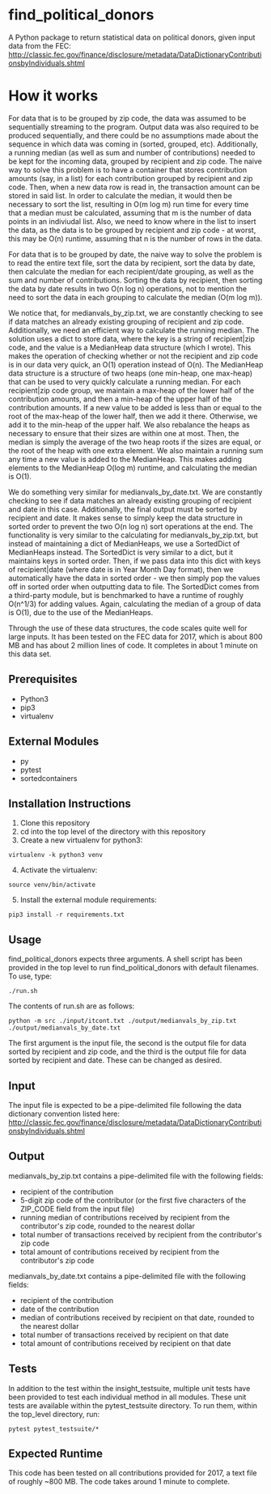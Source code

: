 # find_political_donors
A Python package to return statistical data on political donors, given input data from the FEC:
http://classic.fec.gov/finance/disclosure/metadata/DataDictionaryContributionsbyIndividuals.shtml

# How it works
For data that is to be grouped by zip code, the data was assumed to be sequentially streaming to the program. Output data was also required to be produced sequentially, and there could be no assumptions made about the sequence in which data was coming in (sorted, grouped, etc). Additionally, a running median (as well as sum and number of contributions) needed to be kept for the incoming data, grouped by recipient and zip code. The naive way to solve this problem is to have a container that stores contribution amounts (say, in a list) for each contribution grouped by recipient and zip code. Then, when a new data row is read in, the transaction amount can be stored in said list. In order to calculate the median, it would then be necessary to sort the list, resulting in O(m log m) run time for every time that a median must be calculated, assuming that m is the number of data points in an indiviudal list. Also, we need to know where in the list to insert the data, as the data is to be grouped by recipient and zip code - at worst, this may be O(n) runtime, assuming that n is the number of rows in the data.

For data that is to be grouped by date, the naive way to solve the problem is to read the entire text file, sort the data by recipient, sort the data by date, then calculate the median for each recipient/date grouping, as well as the sum and number of contributions. Sorting the data by recipient, then sorting the data by date results in two O(n log n) operations, not to mention the need to sort the data in each grouping to calculate the median (O(m log m)).

We notice that, for medianvals_by_zip.txt, we are constantly checking to see if data matches an already existing grouping of recipient and zip code. Additionally, we need an efficient way to calculate the running median. The solution uses a dict to store data, where the key is a string of recipient|zip code, and the value is a MedianHeap data structure (which I wrote). This makes the operation of checking whether or not the recipient and zip code is in our data very quick, an O(1) operation instead of O(n). The MedianHeap data structure is a structure of two heaps (one min-heap, one max-heap) that can be used to very quickly calculate a running median. For each recipient|zip code group, we maintain a max-heap of the lower half of the contribution amounts, and then a min-heap of the upper half of the contribution amounts. If a new value to be added is less than or equal to the root of the max-heap of the lower half, then we add it there. Otherwise, we add it to the min-heap of the upper half. We also rebalance the heaps as necessary to ensure that their sizes are within one at most. Then, the median is simply the average of the two heap roots if the sizes are equal, or the root of the heap with one extra element. We also maintain a running sum any time a new value is added to the MedianHeap. This makes adding elements to the MedianHeap O(log m) runtime, and calculating the median is O(1).

We do something very similar for medianvals_by_date.txt. We are constantly checking to see if data matches an already existing grouping of recipient and date in this case. Additionally, the final output must be sorted by recipient and date. It makes sense to simply keep the data structure in sorted order to prevent the two O(n log n) sort operations at the end. The functionality is very similar to the calculating for medianvals_by_zip.txt, but instead of maintaining a dict of MedianHeaps, we use a SortedDict of MedianHeaps instead. The SortedDict is very similar to a dict, but it maintains keys in sorted order. Then, if we pass data into this dict with keys of recipient|date (where date is in Year Month Day format), then we automatically have the data in sorted order - we then simply pop the values off in sorted order when outputting data to file. The SortedDict comes from a third-party module, but is benchmarked to have a runtime of roughly O(n^1/3) for adding values. Again, calculating the median of a group of data is O(1), due to the use of the MedianHeaps.

Through the use of these data structures, the code scales quite well for large inputs. It has been tested on the FEC data for 2017, which is about 800 MB and has about 2 million lines of code. It completes in about 1 minute on this data set.

## Prerequisites
* Python3
* pip3
* virtualenv

## External Modules
* py
* pytest
* sortedcontainers

## Installation Instructions
1. Clone this repository
2. cd into the top level of the directory with this repository
3. Create a new virtualenv for python3:
```
virtualenv -k python3 venv
```
4. Activate the virtualenv:
```
source venv/bin/activate
```
5. Install the external module requirements:
```
pip3 install -r requirements.txt
```
## Usage
find_political_donors expects three arguments. A shell script has been provided in the top level to run find_political_donors with default filenames. To use, type:
```
./run.sh
```

The contents of run.sh are as follows:
```
python -m src ./input/itcont.txt ./output/medianvals_by_zip.txt ./output/medianvals_by_date.txt
```

The first argument is the input file, the second is the output file for data sorted by recipient and zip code, and the third is the output file for data sorted by recipient and date. These can be changed as desired.

## Input
The input file is expected to be a pipe-delimited file following the data dictionary convention listed here:
http://classic.fec.gov/finance/disclosure/metadata/DataDictionaryContributionsbyIndividuals.shtml

## Output
medianvals_by_zip.txt contains a pipe-delimited file with the following fields:
* recipient of the contribution
* 5-digit zip code of the contributor (or the first five characters of the ZIP_CODE field from the input file)
* running median of contributions received by recipient from the contributor's zip code, rounded to the nearest dollar
* total number of transactions received by recipient from the contributor's zip code
* total amount of contributions received by recipient from the contributor's zip code

medianvals_by_date.txt contains a pipe-delimited file with the following fields:
* recipient of the contribution
* date of the contribution
* median of contributions received by recipient on that date, rounded to the nearest dollar
* total number of transactions received by recipient on that date
* total amount of contributions received by recipient on that date

## Tests
In addition to the test within the insight_testsuite, multiple unit tests have been provided to test each individual method in all modules. These unit tests are available within the pytest_testsuite directory. To run them, within the top_level directory, run:
```
pytest pytest_testsuite/*
```

## Expected Runtime
This code has been tested on all contributions provided for 2017, a text file of roughly ~800 MB. The code takes around 1 minute to complete.